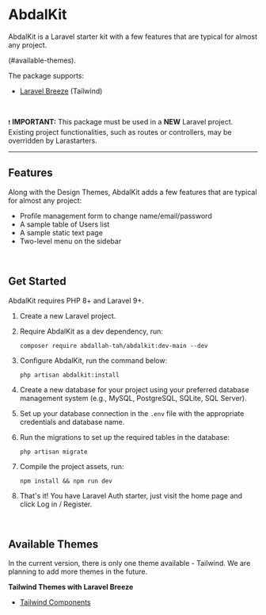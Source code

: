# AbdalKit

AbdalKit is a Laravel starter kit with a few features that are typical for almost any project.

(#available-themes).

The package supports:

- [Laravel Breeze](https://github.com/laravel/breeze) (Tailwind)

<br/>

` ❗ ` **IMPORTANT:**  This package must be used in a **NEW** Laravel project. Existing project functionalities, such as routes or controllers, may be overridden by Larastarters.

---

## Features

Along with the Design Themes, AbdalKit adds a few features that are typical for almost any project:

- Profile management form to change name/email/password
- A sample table of Users list
- A sample static text page
- Two-level menu on the sidebar

<br/>

## Get Started

AbdalKit requires PHP 8+ and Laravel 9+.

1. Create a new Laravel project.

2. Require AbdalKit as a dev dependency, run:

    ```shell
    composer require abdallah-tah/abdalkit:dev-main --dev
    ```

3. Configure AbdalKit, run the command below:

    ```shell
    php artisan abdalkit:install
    ```

4. Create a new database for your project using your preferred database management system (e.g., MySQL, PostgreSQL, SQLite, SQL Server).

5. Set up your database connection in the `.env` file with the appropriate credentials and database name.

6. Run the migrations to set up the required tables in the database:

    ```shell
    php artisan migrate
    ```

7. Compile the project assets, run:

    ```shell
    npm install && npm run dev
    ```

8. That's it! You have Laravel Auth starter, just visit the home page and click Log in / Register.

<br/>

## Available Themes

In the current version, there is only one theme available - Tailwind. We are planning to add more themes in the future.

**Tailwind Themes with Laravel Breeze**

- [Tailwind Components](https://github.com/tailwindcomponents/dashboard)
